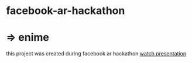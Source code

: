 # facebook-ar-hackathon
# => enime

this project was created during facebook ar hackathon
<a href="https://www.youtube.com/watch?v=58oHAD26RnY"> watch presentation </a> 
